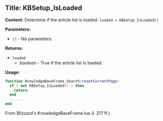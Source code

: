 ## Title: KBSetup_IsLoaded

**Content:**
Determine if the article list is loaded.
`loaded = KBSetup_IsLoaded()`

**Parameters:**
- `()` - No parameters.

**Returns:**
- `loaded`
  - *boolean* - True if the article list is loaded.

**Usage:**
```lua
function KnowledgeBaseFrame_Search(resetCurrentPage)
  if ( not KBSetup_IsLoaded() ) then
    return;
  end
  -- ...
end
```
From Blizzard's KnowledgeBaseFrame.lua (l. 217 ff.)